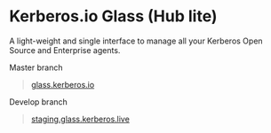 # Kerberos.io Glass (Hub lite)

A light-weight and single interface to manage all your Kerberos Open Source and Enterprise agents.

Master branch
> [glass.kerberos.io](https://glass.kerberos.io)

Develop branch
> [staging.glass.kerberos.live](https://staging.glass.kerberos.live)
